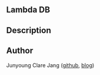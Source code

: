 ## Lambda DB ##

## Description ##

## Author ##
Junyoung Clare Jang ([github](https://github.com/ailrun), [blog](https://ailrun.github.io))
